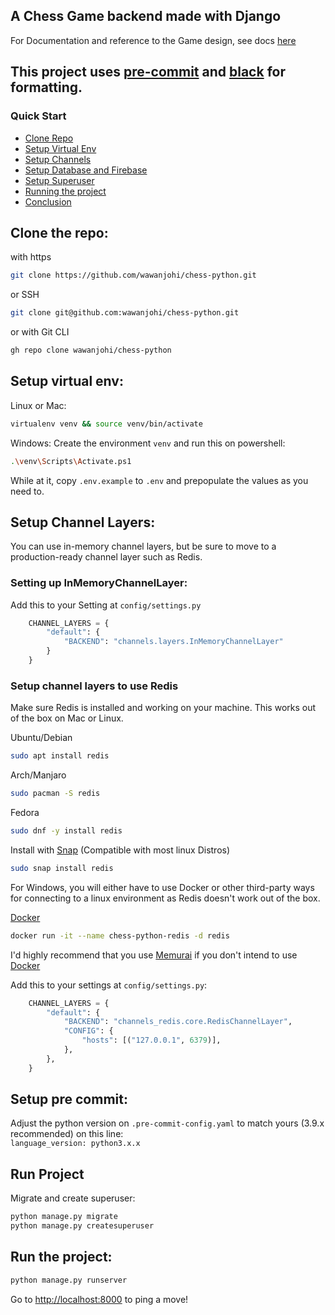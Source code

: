 ## A Chess Game backend made with Django



For Documentation and reference to the Game design, see docs [here](https://wawanjohi.github.io/chess-python/)

## This project uses [pre-commit](https://pre-commit.com/) and [black](https://pypi.org/project/black/) for formatting.
### Quick Start
- [Clone Repo](#clone-the-repo)
- [Setup Virtual Env](#setup-virtual-env)
- [Setup Channels](#setup-channels)
- [Setup Database and Firebase](#setup-database-and-firebase)
- [Setup Superuser](#setup-superuser)
- [Running the project](#run-the-project)
- [Conclusion](#sign-up-as-an-organization-now-you-can-write-bugs)






## Clone the repo:
with https
```sh
git clone https://github.com/wawanjohi/chess-python.git
```
or SSH
```sh
git clone git@github.com:wawanjohi/chess-python.git
```
or with Git CLI
```sh
gh repo clone wawanjohi/chess-python
```


## Setup virtual env:
Linux or Mac:
```sh
virtualenv venv && source venv/bin/activate

```

Windows:
Create the environment `venv` and run this on powershell: <br>

```sh
.\venv\Scripts\Activate.ps1
```

While at it, copy `.env.example` to `.env` and prepopulate the values as you need to.

## Setup Channel Layers:

You can use in-memory channel layers, but be sure to move to a production-ready channel layer such as Redis.


### Setting up InMemoryChannelLayer:

Add this to your Setting at `config/settings.py`

```py
    CHANNEL_LAYERS = {
        "default": {
            "BACKEND": "channels.layers.InMemoryChannelLayer"
        }
    }
```

### Setup channel layers to use Redis


Make sure Redis is installed and working on your machine. This works out of the box on Mac or Linux.

Ubuntu/Debian
```sh
sudo apt install redis
```

Arch/Manjaro
```sh
sudo pacman -S redis
```

Fedora
```sh
sudo dnf -y install redis
```

Install with [Snap](https://snapcraft.io/) (Compatible with most linux Distros)
```sh
sudo snap install redis
```

For Windows, you will either have to use Docker or other third-party ways for connecting to a linux environment as Redis doesn't work out of the box.

[Docker](https://www.docker.com/)
```sh
docker run -it --name chess-python-redis -d redis
```

I'd highly recommend that you use [Memurai](https://www.memurai.com/) if you don't intend to use [Docker](https://www.docker.com/)


Add this to your settings at `config/settings.py`:

```py
    CHANNEL_LAYERS = {
        "default": {
            "BACKEND": "channels_redis.core.RedisChannelLayer",
            "CONFIG": {
                "hosts": [("127.0.0.1", 6379)],
            },
        },
    }
```


## Setup pre commit:
Adjust the python version on `.pre-commit-config.yaml` to match yours (3.9.x recommended) on this line: <br>
`language_version: python3.x.x`


## Run Project

Migrate and create superuser: <br>
```sh
python manage.py migrate
python manage.py createsuperuser

```

## Run the project:
```sh
python manage.py runserver
```

Go to [http://localhost:8000](http://localhost:8000) to ping a move!
